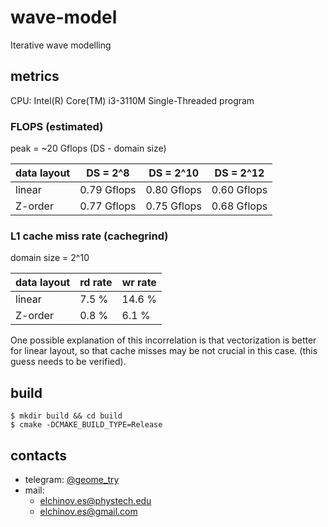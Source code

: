 # wave-model
Iterative wave modelling

## metrics
CPU: Intel(R) Core(TM) i3-3110M 
Single-Threaded program

### FLOPS (estimated)
peak = ~20 Gflops
(DS - domain size)

data layout | DS = 2^8 | DS = 2^10 | DS = 2^12 
------------|----------|-----------|----------
linear | 0.79 Gflops | 0.80 Gflops | 0.60 Gflops
Z-order | 0.77 Gflops | 0.75 Gflops  | 0.68 Gflops

### L1 cache miss rate (cachegrind)
domain size = 2^10  

data layout | rd rate | wr rate
------------|---------|--------
linear | 7.5 % | 14.6 %
Z-order | 0.8 % | 6.1 %

One possible explanation of this incorrelation is 
that vectorization is better for linear layout, 
so that cache misses may be not crucial in this case.
(this guess needs to be verified).

## build
```console
$ mkdir build && cd build
$ cmake -DCMAKE_BUILD_TYPE=Release
```

## contacts
- telegram: [@geome\_try](https://t.me/geome_try)
- mail:
  - elchinov.es@phystech.edu
  - elchinov.es@gmail.com
